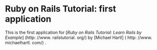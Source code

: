 # Ruby on Rails Tutorial: first application
This is the first application for
[*Ruby on Rails Tutorial: Learn Rails by Example*] (http: //www. railstutorial. org/)
by [Michael Hartl] ( http: //www. michaelhartl. com/) .